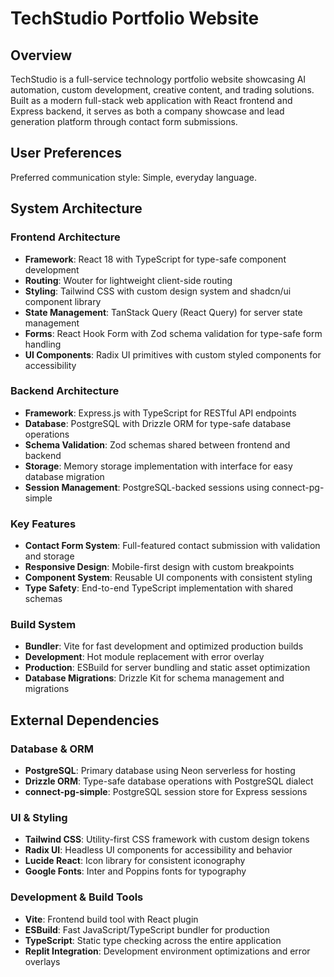# TechStudio Portfolio Website

## Overview

TechStudio is a full-service technology portfolio website showcasing AI automation, custom development, creative content, and trading solutions. Built as a modern full-stack web application with React frontend and Express backend, it serves as both a company showcase and lead generation platform through contact form submissions.

## User Preferences

Preferred communication style: Simple, everyday language.

## System Architecture

### Frontend Architecture
- **Framework**: React 18 with TypeScript for type-safe component development
- **Routing**: Wouter for lightweight client-side routing
- **Styling**: Tailwind CSS with custom design system and shadcn/ui component library
- **State Management**: TanStack Query (React Query) for server state management
- **Forms**: React Hook Form with Zod schema validation for type-safe form handling
- **UI Components**: Radix UI primitives with custom styled components for accessibility

### Backend Architecture
- **Framework**: Express.js with TypeScript for RESTful API endpoints
- **Database**: PostgreSQL with Drizzle ORM for type-safe database operations
- **Schema Validation**: Zod schemas shared between frontend and backend
- **Storage**: Memory storage implementation with interface for easy database migration
- **Session Management**: PostgreSQL-backed sessions using connect-pg-simple

### Key Features
- **Contact Form System**: Full-featured contact submission with validation and storage
- **Responsive Design**: Mobile-first design with custom breakpoints
- **Component System**: Reusable UI components with consistent styling
- **Type Safety**: End-to-end TypeScript implementation with shared schemas

### Build System
- **Bundler**: Vite for fast development and optimized production builds
- **Development**: Hot module replacement with error overlay
- **Production**: ESBuild for server bundling and static asset optimization
- **Database Migrations**: Drizzle Kit for schema management and migrations

## External Dependencies

### Database & ORM
- **PostgreSQL**: Primary database using Neon serverless for hosting
- **Drizzle ORM**: Type-safe database operations with PostgreSQL dialect
- **connect-pg-simple**: PostgreSQL session store for Express sessions

### UI & Styling
- **Tailwind CSS**: Utility-first CSS framework with custom design tokens
- **Radix UI**: Headless UI components for accessibility and behavior
- **Lucide React**: Icon library for consistent iconography
- **Google Fonts**: Inter and Poppins fonts for typography

### Development & Build Tools
- **Vite**: Frontend build tool with React plugin
- **ESBuild**: Fast JavaScript/TypeScript bundler for production
- **TypeScript**: Static type checking across the entire application
- **Replit Integration**: Development environment optimizations and error overlays